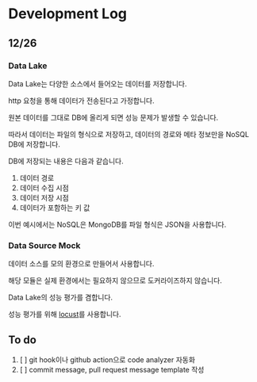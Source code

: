 # Development Log

## 12/26

### Data Lake

Data Lake는 다양한 소스에서 들어오는 데이터를 저장합니다.

http 요청을 통해 데이터가 전송된다고 가정합니다.

원본 데이터를 그대로 DB에 올리게 되면 성능 문제가 발생할 수 있습니다.

따라서 데이터는 파일의 형식으로 저장하고, 데이터의 경로와 메타 정보만을 NoSQL DB에 저장합니다.

DB에 저장되는 내용은 다음과 같습니다.

1. 데이터 경로
2. 데이터 수집 시점
3. 데이터 저장 시점
4. 데이터가 포함하는 키 값

이번 예시에서는 NoSQL은 MongoDB를 파일 형식은 JSON을 사용합니다.

### Data Source Mock

데이터 소스를 모의 환경으로 만들어서 사용합니다.

해당 모듈은 실제 환경에서는 필요하지 않으므로 도커라이즈하지 않습니다.

Data Lake의 성능 평가를 겸합니다.

성능 평가를 위해 [locust](https://locust.io/)를 사용합니다.

## To do

1. [ ] git hook이나 github action으로 code analyzer 자동화
2. [ ] commit message, pull request message template 작성